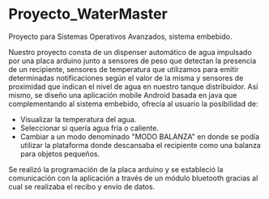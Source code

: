 # Proyecto_WaterMaster
Proyecto para Sistemas Operativos Avanzados, sistema embebido.

Nuestro proyecto consta de un dispenser automático de agua impulsado por una placa arduino junto a sensores de peso que detectan la presencia de un recipiente, sensores de temperatura que utilizamos para emitir determinadas notificaciones según el valor de la misma y sensores de proximidad que indican el nivel de agua en nuestro tanque distribuidor.
Así mismo, se diseño una aplicación mobile Android basada en java que complementando al sistema embebido, ofrecía al usuario la posibilidad de:

- Visualizar la temperatura del agua. 
- Seleccionar si quería agua fría o caliente.
- Cambiar a un modo denominado "MODO BALANZA" en donde se podía utilizar la plataforma donde descansaba el recipiente como una balanza para objetos pequeños.

Se realizó la programación de la placa arduino y se estableció la comunicación con la aplicación a través de un módulo bluetooth gracias al cual se realizaba el recibo y envío de datos.
